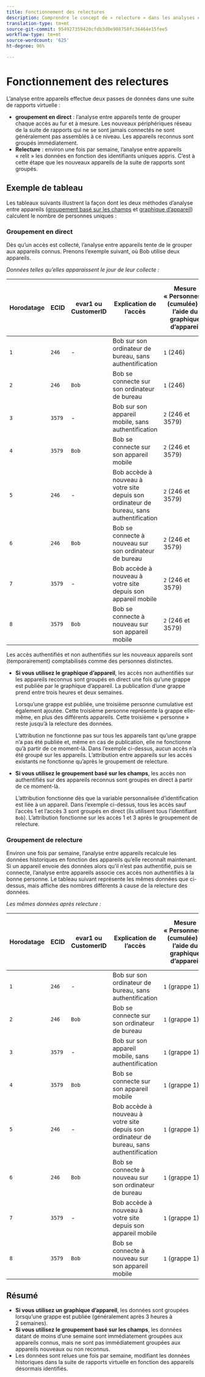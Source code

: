 ```yaml
---
title: Fonctionnement des relectures
description: Comprendre le concept de « relecture » dans les analyses entre appareils
translation-type: tm+mt
source-git-commit: 954927359420cfdb3d0e908758fc36464e15fee5
workflow-type: tm+mt
source-wordcount: '625'
ht-degree: 96%

---
```



# Fonctionnement des relectures

L’analyse entre appareils effectue deux passes de données dans une suite de rapports virtuelle :

* **groupement en direct** : l’analyse entre appareils tente de grouper chaque accès au fur et à mesure. Les nouveaux périphériques réseau de la suite de rapports qui ne se sont jamais connectés ne sont généralement pas assemblés à ce niveau. Les appareils reconnus sont groupés immédiatement.
* **Relecture** : environ une fois par semaine, l’analyse entre appareils « relit » les données en fonction des identifiants uniques appris. C’est à cette étape que les nouveaux appareils de la suite de rapports sont groupés.

## Exemple de tableau

Les tableaux suivants illustrent la façon dont les deux méthodes d’analyse entre appareils ([groupement basé sur les champs](field-based-stitching.md) et [graphique d’appareil](device-graph.md)) calculent le nombre de personnes uniques :

### Groupement en direct

Dès qu’un accès est collecté, l’analyse entre appareils tente de le grouper aux appareils connus. Prenons l’exemple suivant, où Bob utilise deux appareils.

*Données telles qu’elles apparaissent le jour de leur collecte :*

| Horodatage | ECID | evar1 ou CustomerID | Explication de l’accès | Mesure « Personnes » (cumulée) à l’aide du graphique d’appareil | Mesure « Personnes » (cumulée) à l’aide du groupement basé sur les champs |
| --- | --- | --- | --- | --- | --- |
| `1` | `246` | - | Bob sur son ordinateur de bureau, sans authentification | `1` (246) | `1` (246) |
| `2` | `246` | `Bob` | Bob se connecte sur son ordinateur de bureau | `1` (246) | `2` (246 et Bob) |
| `3` | `3579` | - | Bob sur son appareil mobile, sans authentification | `2` (246 et 3579) | `3` (246, Bob et 3579) |
| `4` | `3579` | `Bob` | Bob se connecte sur son appareil mobile | `2` (246 et 3579) | `3` (246, Bob et 3579) |
| `5` | `246` | - | Bob accède à nouveau à votre site depuis son ordinateur de bureau, sans authentification | `2` (246 et 3579) | `3` (246, Bob et 3579) |
| `6` | `246` | `Bob` | Bob se connecte à nouveau sur son ordinateur de bureau | `2` (246 et 3579) | `3` (246, Bob et 3579) |
| `7` | `3579` | - | Bob accède à nouveau à votre site depuis son appareil mobile | `2` (246 et 3579) | `3` (246, Bob et 3579) |
| `8` | `3579` | `Bob` | Bob se connecte à nouveau sur son appareil mobile | `2` (246 et 3579) | `3` (246, Bob et 3579) |

Les accès authentifiés et non authentifiés sur les nouveaux appareils sont (temporairement) comptabilisés comme des personnes distinctes.

* **Si vous utilisez le graphique d’appareil**, les accès non authentifiés sur les appareils reconnus sont groupés en direct une fois qu’une grappe est publiée par le graphique d’appareil. La publication d’une grappe prend entre trois heures et deux semaines.

   Lorsqu’une grappe est publiée, une troisième personne cumulative est également ajoutée. Cette troisième personne représente la grappe elle-même, en plus des différents appareils. Cette troisième « personne » reste jusqu’à la relecture des données.

   L’attribution ne fonctionne pas sur tous les appareils tant qu’une grappe n’a pas été publiée et, même en cas de publication, elle ne fonctionne qu’à partir de ce moment-là. Dans l’exemple ci-dessus, aucun accès n’a été groupé sur les appareils. L’attribution entre appareils sur les accès existants ne fonctionne qu’après le groupement de relecture.
* **Si vous utilisez le groupement basé sur les champs**, les accès non authentifiés sur des appareils reconnus sont groupés en direct à partir de ce moment-là.

   L’attribution fonctionne dès que la variable personnalisée d’identification est liée à un appareil. Dans l’exemple ci-dessus, tous les accès sauf l’accès 1 et l’accès 3 sont groupés en direct (ils utilisent tous l’identifiant `Bob`). L’attribution fonctionne sur les accès 1 et 3 après le groupement de relecture.

### Groupement de relecture

Environ une fois par semaine, l’analyse entre appareils recalcule les données historiques en fonction des appareils qu’elle reconnaît maintenant. Si un appareil envoie des données alors qu’il n’est pas authentifié, puis se connecte, l’analyse entre appareils associe ces accès non authentifiés à la bonne personne. Le tableau suivant représente les mêmes données que ci-dessus, mais affiche des nombres différents à cause de la relecture des données.

*Les mêmes données après relecture :*

| Horodatage | ECID | evar1 ou CustomerID | Explication de l’accès | Mesure « Personnes » (cumulée) à l’aide du graphique d’appareil | Mesure « Personnes » (cumulée) à l’aide du groupement basé sur les champs |
| --- | --- | --- | --- | --- | --- |
| `1` | `246` | - | Bob sur son ordinateur de bureau, sans authentification | `1` (grappe 1) | `1` (Bob) |
| `2` | `246` | `Bob` | Bob se connecte sur son ordinateur de bureau | `1` (grappe 1) | `1` (Bob) |
| `3` | `3579` | - | Bob sur son appareil mobile, sans authentification | `1` (grappe 1) | `1` (Bob) |
| `4` | `3579` | `Bob` | Bob se connecte sur son appareil mobile | `1` (grappe 1) | `1` (Bob) |
| `5` | `246` | - | Bob accède à nouveau à votre site depuis son ordinateur de bureau, sans authentification | `1` (grappe 1) | `1` (Bob) |
| `6` | `246` | `Bob` | Bob se connecte à nouveau sur son ordinateur de bureau | `1` (grappe 1) | `1` (Bob) |
| `7` | `3579` | - | Bob accède à nouveau à votre site depuis son appareil mobile | `1` (grappe 1) | `1` (Bob) |
| `8` | `3579` | `Bob` | Bob se connecte à nouveau sur son appareil mobile | `1` (grappe 1) | `1` (Bob) |

## Résumé

* **Si vous utilisez un graphique d’appareil**, les données sont groupées lorsqu’une grappe est publiée (généralement après 3 heures à 2 semaines).
* **Si vous utilisez le groupement basé sur les champs**, les données datant de moins d’une semaine sont immédiatement groupées aux appareils connus, mais ne sont pas immédiatement groupées aux appareils nouveaux ou non reconnus.
* Les données sont relues une fois par semaine, modifiant les données historiques dans la suite de rapports virtuelle en fonction des appareils désormais identifiés.
